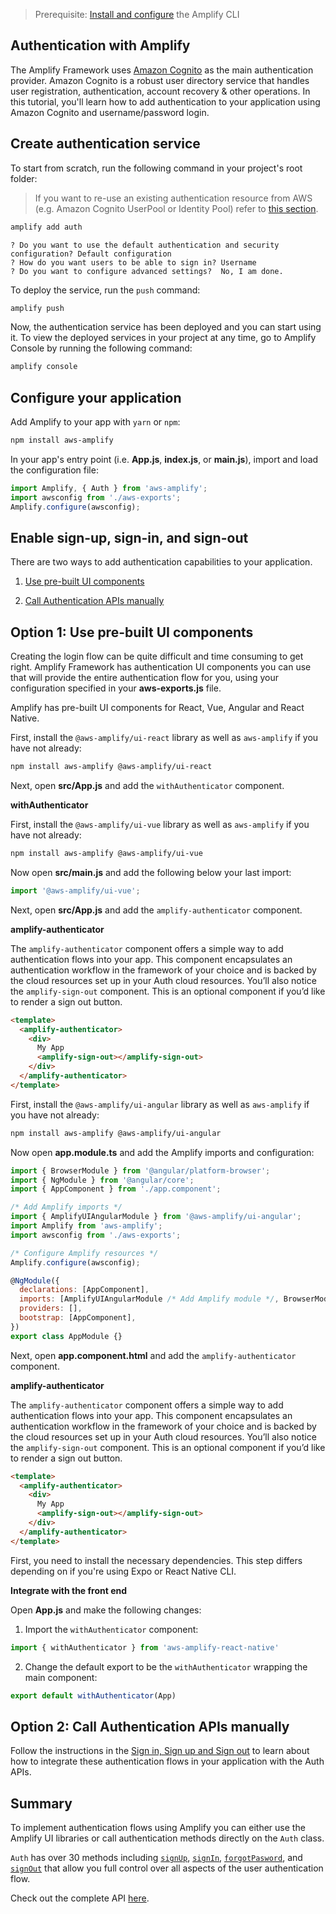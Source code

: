 > Prerequisite: [Install and configure](~/cli/start/install.md) the Amplify CLI

## Authentication with Amplify

The Amplify Framework uses [Amazon Cognito](https://aws.amazon.com/cognito/) as the main authentication provider. Amazon Cognito is a robust user directory service that handles user registration, authentication, account recovery & other operations. In this tutorial, you'll learn how to add authentication to your application using Amazon Cognito and username/password login.

## Create authentication service
To start from scratch, run the following command in your project's root folder:

> If you want to re-use an existing authentication resource from AWS (e.g. Amazon Cognito UserPool or Identity Pool) refer to [this section](~/lib/auth/start.md#re-use-existing-authentication-resource).

```bash
amplify add auth
```

```console
? Do you want to use the default authentication and security configuration? Default configuration
? How do you want users to be able to sign in? Username
? Do you want to configure advanced settings?  No, I am done.
```

To deploy the service, run the `push` command:

```bash
amplify push
```

Now, the authentication service has been deployed and you can start using it. To view the deployed services in your project at any time, go to Amplify Console by running the following command:

```bash
amplify console
```

## Configure your application

Add Amplify to your app with `yarn` or `npm`:

```bash
npm install aws-amplify
```

In your app's entry point (i.e. __App.js__, __index.js__, or __main.js__), import and load the configuration file:

```javascript
import Amplify, { Auth } from 'aws-amplify';
import awsconfig from './aws-exports';
Amplify.configure(awsconfig);
```

## Enable sign-up, sign-in, and sign-out

There are two ways to add authentication capabilities to your application.

1. [Use pre-built UI components](#option-1-use-pre-built-ui-components)

2. [Call Authentication APIs manually](#option-2-call-authentication-apis-manually)

## Option 1: Use pre-built UI components

Creating the login flow can be quite difficult and time consuming to get right. Amplify Framework has authentication UI components you can use that will provide the entire authentication flow for you, using your configuration specified in your __aws-exports.js__ file.

Amplify has pre-built UI components for React, Vue, Angular and React Native.

<amplify-block-switcher>
<amplify-block name="React">

First, install the `@aws-amplify/ui-react` library as well as `aws-amplify` if you have not already:

```sh
npm install aws-amplify @aws-amplify/ui-react
```

Next, open __src/App.js__ and add the `withAuthenticator` component.

**withAuthenticator**

<inline-fragment src="~/ui/auth/fragments/react/withauthenticator.md"></inline-fragment>

</amplify-block>
<amplify-block name="Vue">

First, install the `@aws-amplify/ui-vue` library as well as `aws-amplify` if you have not already:

```bash
npm install aws-amplify @aws-amplify/ui-vue
```

Now open __src/main.js__ and add the following below your last import:

```js
import '@aws-amplify/ui-vue';
```

Next, open __src/App.js__ and add the `amplify-authenticator` component.

**amplify-authenticator**

The `amplify-authenticator` component offers a simple way to add authentication flows into your app. This component encapsulates an authentication workflow in the framework of your choice and is backed by the cloud resources set up in your Auth cloud resources. You’ll also notice the `amplify-sign-out` component. This is an optional component if you’d like to render a sign out button.


```html
<template>
  <amplify-authenticator>
    <div>
      My App
      <amplify-sign-out></amplify-sign-out>
    </div>
  </amplify-authenticator>
</template>
```

</amplify-block>
<amplify-block name="Angular">

First, install the `@aws-amplify/ui-angular` library as well as `aws-amplify` if you have not already:

```bash
npm install aws-amplify @aws-amplify/ui-angular
```

Now open __app.module.ts__ and add the Amplify imports and configuration:

```js
import { BrowserModule } from '@angular/platform-browser';
import { NgModule } from '@angular/core';
import { AppComponent } from './app.component';

/* Add Amplify imports */
import { AmplifyUIAngularModule } from '@aws-amplify/ui-angular';
import Amplify from 'aws-amplify';
import awsconfig from './aws-exports';

/* Configure Amplify resources */
Amplify.configure(awsconfig);

@NgModule({
  declarations: [AppComponent],
  imports: [AmplifyUIAngularModule /* Add Amplify module */, BrowserModule],
  providers: [],
  bootstrap: [AppComponent],
})
export class AppModule {}
```

Next, open __app.component.html__ and add the `amplify-authenticator` component.

**amplify-authenticator**

The `amplify-authenticator` component offers a simple way to add authentication flows into your app. This component encapsulates an authentication workflow in the framework of your choice and is backed by the cloud resources set up in your Auth cloud resources. You’ll also notice the `amplify-sign-out` component. This is an optional component if you’d like to render a sign out button.


```html
<template>
  <amplify-authenticator>
    <div>
      My App
      <amplify-sign-out></amplify-sign-out>
    </div>
  </amplify-authenticator>
</template>
```

</amplify-block>
<amplify-block name="React Native">

First, you need to install the necessary dependencies. This step differs depending on if you're using Expo or React Native CLI.

<inline-fragment src="~/start/getting-started/fragments/reactnative/getting-started-steps.md"></inline-fragment>

**Integrate with the front end**

Open __App.js__ and make the following changes:

1. Import the `withAuthenticator` component:

```javascript
import { withAuthenticator } from 'aws-amplify-react-native'
```

2. Change the default export to be the `withAuthenticator` wrapping the main component:

```javascript
export default withAuthenticator(App)
```
</amplify-block>
</amplify-block-switcher>

## Option 2: Call Authentication APIs manually

Follow the instructions in the [Sign in, Sign up and Sign out](~/lib/auth/emailpassword.md) to learn about how to integrate these authentication flows in your application with the Auth APIs.

## Summary

To implement authentication flows using Amplify you can either use the Amplify UI libraries or call authentication methods directly on the `Auth` class.

`Auth` has over 30 methods including [`signUp`](~/lib/auth/emailpassword.md#sign-up), [`signIn`](~/lib/auth/emailpassword.md#sign-in), [`forgotPasword`](~/lib/auth/manageusers.md#forgot-password), and [`signOut`](~/lib/auth/emailpassword.md#sign-out) that allow you full control over all aspects of the user authentication flow.

Check out the complete API [here](https://aws-amplify.github.io/amplify-js/api/classes/authclass.html).
